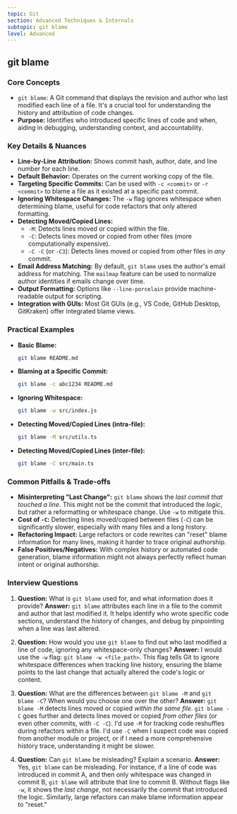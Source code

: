 ```yaml
---
topic: Git
section: Advanced Techniques & Internals
subtopic: git blame
level: Advanced
---
```


## git blame
### Core Concepts

*   `git blame`: A Git command that displays the revision and author who last modified each line of a file. It's a crucial tool for understanding the history and attribution of code changes.
*   **Purpose:** Identifies who introduced specific lines of code and when, aiding in debugging, understanding context, and accountability.

### Key Details & Nuances

*   **Line-by-Line Attribution:** Shows commit hash, author, date, and line number for each line.
*   **Default Behavior:** Operates on the current working copy of the file.
*   **Targeting Specific Commits:** Can be used with `-c <commit>` or `-r <commit>` to blame a file as it existed at a specific past commit.
*   **Ignoring Whitespace Changes:** The `-w` flag ignores whitespace when determining blame, useful for code refactors that only altered formatting.
*   **Detecting Moved/Copied Lines:**
    *   `-M`: Detects lines moved or copied within the file.
    *   `-C`: Detects lines moved or copied from other files (more computationally expensive).
    *   `-C -C` (or `-C3`): Detects lines moved or copied from other files in *any* commit.
*   **Email Address Matching:** By default, `git blame` uses the author's email address for matching. The `mailmap` feature can be used to normalize author identities if emails change over time.
*   **Output Formatting:** Options like `--line-porcelain` provide machine-readable output for scripting.
*   **Integration with GUIs:** Most Git GUIs (e.g., VS Code, GitHub Desktop, GitKraken) offer integrated blame views.

### Practical Examples

*   **Basic Blame:**
    ```sh
    git blame README.md
    ```

*   **Blaming at a Specific Commit:**
    ```sh
    git blame -c abc1234 README.md
    ```

*   **Ignoring Whitespace:**
    ```sh
    git blame -w src/index.js
    ```

*   **Detecting Moved/Copied Lines (intra-file):**
    ```sh
    git blame -M src/utils.ts
    ```

*   **Detecting Moved/Copied Lines (inter-file):**
    ```sh
    git blame -C src/main.ts
    ```

### Common Pitfalls & Trade-offs

*   **Misinterpreting "Last Change":** `git blame` shows the *last commit that touched a line*. This might not be the commit that introduced the *logic*, but rather a reformatting or whitespace change. Use `-w` to mitigate this.
*   **Cost of `-C`:** Detecting lines moved/copied between files (`-C`) can be significantly slower, especially with many files and a long history.
*   **Refactoring Impact:** Large refactors or code rewrites can "reset" blame information for many lines, making it harder to trace original authorship.
*   **False Positives/Negatives:** With complex history or automated code generation, blame information might not always perfectly reflect human intent or original authorship.

### Interview Questions

1.  **Question:** What is `git blame` used for, and what information does it provide?
    **Answer:** `git blame` attributes each line in a file to the commit and author that last modified it. It helps identify who wrote specific code sections, understand the history of changes, and debug by pinpointing when a line was last altered.

2.  **Question:** How would you use `git blame` to find out who last modified a line of code, ignoring any whitespace-only changes?
    **Answer:** I would use the `-w` flag: `git blame -w <file_path>`. This flag tells Git to ignore whitespace differences when tracking line history, ensuring the blame points to the last change that actually altered the code's logic or content.

3.  **Question:** What are the differences between `git blame -M` and `git blame -C`? When would you choose one over the other?
    **Answer:** `git blame -M` detects lines moved or copied *within the same file*. `git blame -C` goes further and detects lines moved or copied *from other files* (or even other commits, with `-C -C`). I'd use `-M` for tracking code reshuffles during refactors within a file. I'd use `-C` when I suspect code was copied from another module or project, or if I need a more comprehensive history trace, understanding it might be slower.

4.  **Question:** Can `git blame` be misleading? Explain a scenario.
    **Answer:** Yes, `git blame` can be misleading. For instance, if a line of code was introduced in commit A, and then only whitespace was changed in commit B, `git blame` will attribute that line to commit B. Without flags like `-w`, it shows the *last change*, not necessarily the commit that introduced the logic. Similarly, large refactors can make blame information appear to "reset."